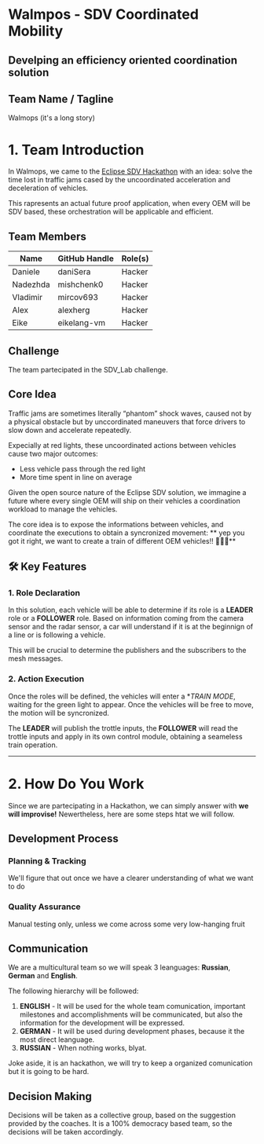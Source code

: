 # **Walmpos - SDV Coordinated Mobility**
## Develping an efficiency oriented coordination solution 

## Team Name / Tagline  
Walmops (it's a long story)

# 1. Team Introduction

In Walmops, we came to the [Eclipse SDV Hackathon](https://www.eclipse-foundation.events/event/EclipseSDVHackathon/summary) with an idea: solve the time lost in traffic jams cased by the uncoordinated acceleration and deceleration of vehicles.

This rapresents an actual future proof application, when every OEM will be SDV based, these orchestration will be applicable and efficient.


## Team Members  
| Name | GitHub Handle | Role(s) |
|-------|---------------|---------|
| Daniele      |  daniSera             | Hacker        |
| Nadezhda      | mishchenk0              | Hacker        |
| Vladimir      | mircov693              | Hacker        |
| Alex | alexherg | Hacker |
| Eike | eikelang-vm | Hacker |

## Challenge  
The team partecipated in the SDV_Lab challenge.

## Core Idea  

Traffic jams are sometimes literally “phantom” shock waves, caused not by a physical obstacle but by unccordinated maneuvers that force drivers to slow down and accelerate repeatedly. 

Expecially at red lights, these uncoordinated actions between vehicles cause two major outcomes:

- Less vehicle pass through the red light
- More time spent in line on average

Given the open source nature of the Eclipse SDV solution, we immagine a future where every single OEM will ship on their vehicles a coordination workload to manage the vehicles.

The core idea is to expose the informations between vehicles, and coordinate the executions to obtain a syncronized movement: ** yep you got it right, we want to create a train of different OEM vehicles!! 🚗🚗🚗**

## 🛠 Key Features

### 1. Role Declaration

In this solution, each vehicle will be able to determine if its role is a **LEADER** role or a **FOLLOWER** role. Based on information coming from the camera sensor and the radar sensor, a car will understand if it is at the beginnign of a line or is following a vehicle.

This will be crucial to determine the publishers and the subscribers to the mesh messages.

### 2. Action Execution

Once the roles will be defined, the vehicles will enter a **TRAIN MODE*, waiting for the green light to appear. Once the 
vehicles will be free to move, the motion will be syncronized.

The **LEADER** will publish the trottle inputs, the **FOLLOWER** will read the trottle inputs and apply in its own control module, obtaining a seameless train operation.






---

# 2. How Do You Work

Since we are partecipating in a Hackathon, we can simply answer with **we will improvise!** Newertheless, here are some steps htat we will follow.

## Development Process

### Planning & Tracking  
We'll figure that out once we have a clearer understanding of what we want to do

### Quality Assurance  
Manual testing only, unless we come across some very low-hanging fruit

## Communication  
We are a multicultural team so we will speak 3 leanguages: **Russian**, **German** and **English**.

The following hierarchy will be followed:
1. **ENGLISH** - It will be used for the whole team comunication, important milestones and accomplishments will be communicated, but also the information for the development will be expressed.
2. **GERMAN** - It will be used during development phases, because it the most direct leanguage.
3. **RUSSIAN** - When nothing works, blyat.

Joke aside, it is an hackathon, we will try to keep a organized comunication but it is going to be hard.

## Decision Making  
Decisions will be taken as a collective group, based on the suggestion provided by the coaches. It is a 100% democracy based team, so the decisions will be taken accordingly.

